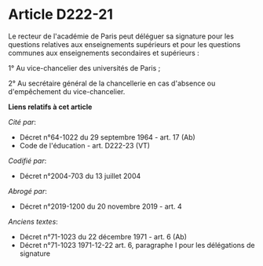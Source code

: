 # Article D222-21

Le recteur de l'académie de Paris peut déléguer sa signature pour les questions relatives aux enseignements supérieurs et
pour les questions communes aux enseignements secondaires et supérieurs :

1° Au vice-chancelier des universités de Paris ;

2° Au secrétaire général de la chancellerie en cas d'absence ou d'empêchement du vice-chancelier.

**Liens relatifs à cet article**

_Cité par_:

  - Décret n°64-1022 du 29 septembre 1964 - art. 17 (Ab)
  - Code de l'éducation - art. D222-23 (VT)

_Codifié par_:

  - Décret n°2004-703 du 13 juillet 2004

_Abrogé par_:

  - Décret n°2019-1200 du 20 novembre 2019 - art. 4

_Anciens textes_:

  - Décret n°71-1023 du 22 décembre 1971 - art. 6 (Ab)
  - Décret n°71-1023 1971-12-22 art. 6, paragraphe I pour les délégations de signature
